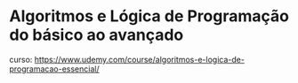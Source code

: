 # Algoritmos e Lógica de Programação do básico ao avançado

curso: https://www.udemy.com/course/algoritmos-e-logica-de-programacao-essencial/
